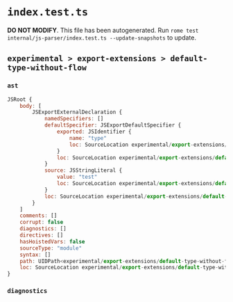 # `index.test.ts`

**DO NOT MODIFY**. This file has been autogenerated. Run `rome test internal/js-parser/index.test.ts --update-snapshots` to update.

## `experimental > export-extensions > default-type-without-flow`

### `ast`

```javascript
JSRoot {
	body: [
		JSExportExternalDeclaration {
			namedSpecifiers: []
			defaultSpecifier: JSExportDefaultSpecifier {
				exported: JSIdentifier {
					name: "type"
					loc: SourceLocation experimental/export-extensions/default-type-without-flow/input.js 1:7-1:11 (type)
				}
				loc: SourceLocation experimental/export-extensions/default-type-without-flow/input.js 1:7-1:11
			}
			source: JSStringLiteral {
				value: "test"
				loc: SourceLocation experimental/export-extensions/default-type-without-flow/input.js 1:17-1:23
			}
			loc: SourceLocation experimental/export-extensions/default-type-without-flow/input.js 1:0-1:24
		}
	]
	comments: []
	corrupt: false
	diagnostics: []
	directives: []
	hasHoistedVars: false
	sourceType: "module"
	syntax: []
	path: UIDPath<experimental/export-extensions/default-type-without-flow/input.js>
	loc: SourceLocation experimental/export-extensions/default-type-without-flow/input.js 1:0-2:0
}
```

### `diagnostics`

```

```
